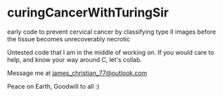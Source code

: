 # curingCancerWithTuringSir
early code to prevent cervical cancer by classifying type II images before the tissue becomes unrecoverably necrotic

Untested code that I am in the middle of working on. If you would care to help, and know your way around C, let's collab.

Message me at james_christian_77@outlook.com

Peace on Earth, Goodwill to all :)
